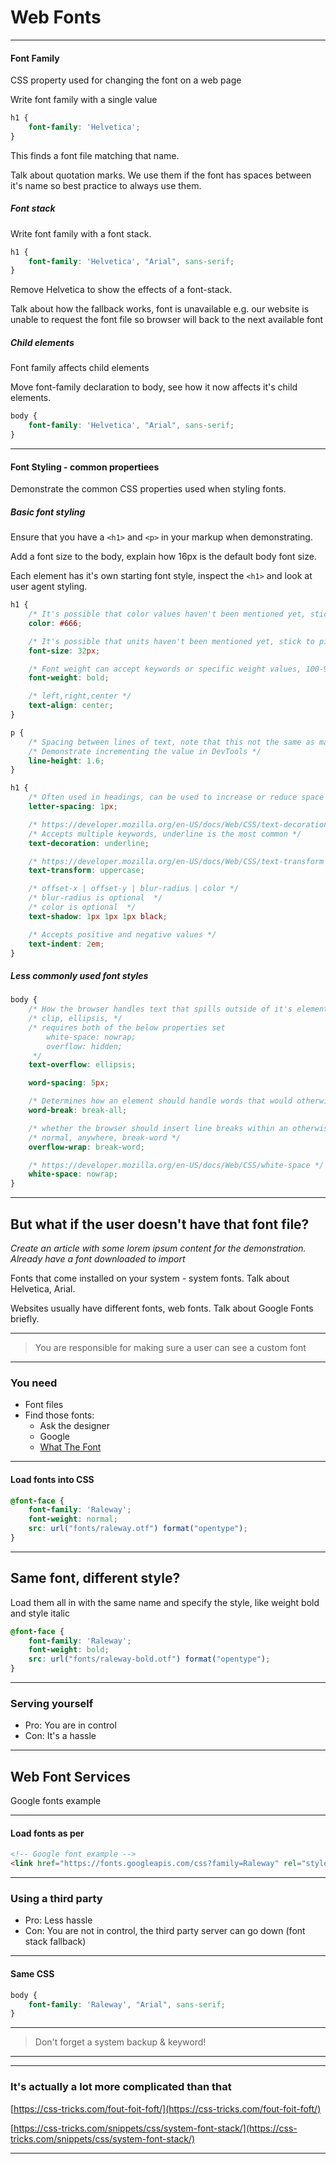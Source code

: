 # Web Fonts

---

#### Font Family

CSS property used for changing the font on a web page

Write font family with a single value
```css
h1 {
    font-family: 'Helvetica';
}
```

This finds a font file matching that name.

Talk about quotation marks. We use them if the font has spaces between it's name so best practice to always use them.

##### Font stack

Write font family with a font stack.
```css
h1 {
    font-family: 'Helvetica', "Arial", sans-serif;
}
```
Remove Helvetica to show the effects of a font-stack.

Talk about how the fallback works, font is unavailable e.g. our website is unable to request the font file so browser will back to the next available font

##### Child elements
Font family affects child elements

Move font-family declaration to body, see how it now affects it's child elements.

```css
body {
    font-family: 'Helvetica', "Arial", sans-serif;
}
```

---

#### Font Styling - common propertiees

Demonstrate the common CSS properties used when styling fonts.

##### Basic font styling

Ensure that you have a `<h1>` and `<p>` in your markup when demonstrating.

Add a font size to the body, explain how 16px is the default body font size.

Each element has it's own starting font style, inspect the `<h1>` and look at user agent styling.

```css
h1 {
    /* It's possible that color values haven't been mentioned yet, stick to hex */
    color: #666;

    /* It's possible that units haven't been mentioned yet, stick to pixels */
    font-size: 32px;

    /* Font weight can accept keywords or specific weight values, 100-900 */
    font-weight: bold;

    /* left,right,center */
    text-align: center;
}
```

```css
p {
    /* Spacing between lines of text, note that this not the same as margin spacing which is between elements */
    /* Demonstrate incrementing the value in DevTools */
    line-height: 1.6;
}

h1 {
    /* Often used in headings, can be used to increase or reduce space between letters */
    letter-spacing: 1px;

    /* https://developer.mozilla.org/en-US/docs/Web/CSS/text-decoration */
    /* Accepts multiple keywords, underline is the most common */
    text-decoration: underline;

    /* https://developer.mozilla.org/en-US/docs/Web/CSS/text-transform */
    text-transform: uppercase;

    /* offset-x | offset-y | blur-radius | color */
    /* blur-radius is optional  */
    /* color is optional  */
    text-shadow: 1px 1px 1px black;

    /* Accepts positive and negative values */
    text-indent: 2em;
}
```

##### Less commonly used font styles

```css
body {
    /* How the browser handles text that spills outside of it's element */
    /* clip, ellipsis, */
    /* requires both of the below properties set
        white-space: nowrap;
        overflow: hidden;
     */
    text-overflow: ellipsis;

    word-spacing: 5px;

    /* Determines how an element should handle words that would otherwise spill outside of the it's boundary */
    word-break: break-all;

    /* whether the browser should insert line breaks within an otherwise unbreakable string */
    /* normal, anywhere, break-word */
    overflow-wrap: break-word;

    /* https://developer.mozilla.org/en-US/docs/Web/CSS/white-space */
    white-space: nowrap;
}
```

---

## But what if the user doesn't have that font file?

*Create an article with some lorem ipsum content for the demonstration. Already have a font downloaded to import*

Fonts that come installed on your system - system fonts. Talk about Helvetica, Arial.

Websites usually have different fonts, web fonts. Talk about Google Fonts briefly.

---

>You are responsible for making sure a user can see a custom font

---

### You need

- Font files
- Find those fonts:
    - Ask the designer
    - Google
    - [What The Font](https://www.myfonts.com/WhatTheFont/)

---

#### Load fonts into CSS

```css
@font-face {
    font-family: 'Raleway';
    font-weight: normal;
    src: url("fonts/raleway.otf") format("opentype");
}
```

---

## Same font, different style?

Load them all in with the same name and specify the style, like weight bold and style italic

```css
@font-face {
    font-family: 'Raleway';
    font-weight: bold;
    src: url("fonts/raleway-bold.otf") format("opentype");
}
```

---

### Serving yourself

- Pro: You are in control
- Con: It's a hassle

---

## Web Font Services

Google fonts example

---

#### Load fonts as per

```html
<!-- Google font example -->
<link href="https://fonts.googleapis.com/css?family=Raleway" rel="stylesheet">
```

---

### Using a third party

- Pro: Less hassle
- Con: You are not in control, the third party server can go down (font stack fallback)

---

#### Same CSS

```css
body {
    font-family: 'Raleway', "Arial", sans-serif;
}
```

---

> Don't forget a system backup & keyword!

---


---

### It's actually a lot more complicated than that

[https://css-tricks.com/fout-foit-foft/](https://css-tricks.com/fout-foit-foft/)

[https://css-tricks.com/snippets/css/system-font-stack/](https://css-tricks.com/snippets/css/system-font-stack/)

---
